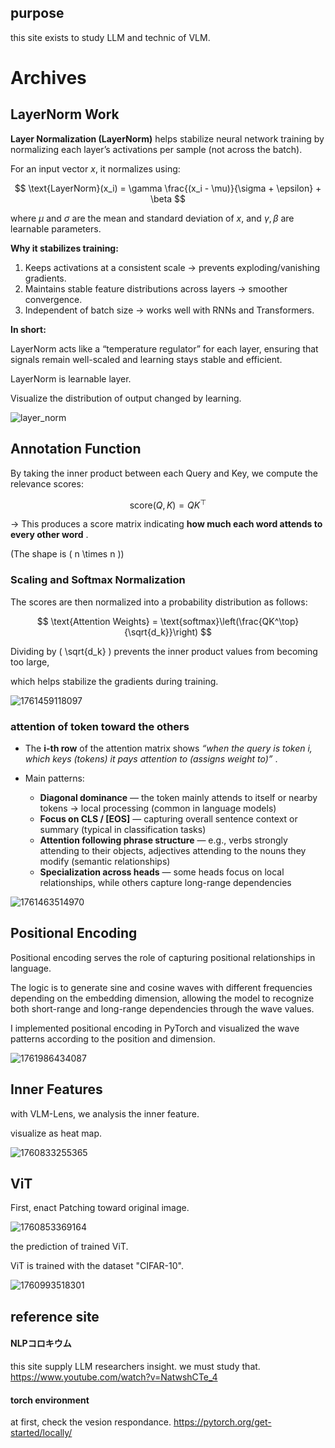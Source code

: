 ## purpose

this site exists to study LLM and technic of VLM.

# Archives

## LayerNorm Work

**Layer Normalization (LayerNorm)** helps stabilize neural network training by normalizing each layer’s activations per sample (not across the batch).

For an input vector $x$, it normalizes using:

$$
\text{LayerNorm}(x_i) = \gamma \frac{(x_i - \mu)}{\sigma + \epsilon} + \beta
$$

where $\mu$ and $\sigma$ are the mean and standard deviation of $x$, and $\gamma, \beta$ are learnable parameters.

**Why it stabilizes training:**

1. Keeps activations at a consistent scale → prevents exploding/vanishing gradients.
2. Maintains stable feature distributions across layers → smoother convergence.
3. Independent of batch size → works well with RNNs and Transformers.

**In short:**

LayerNorm acts like a “temperature regulator” for each layer, ensuring that signals remain well-scaled and learning stays stable and efficient.

LayerNorm is learnable layer.

Visualize the distribution of output changed by learning.

![layer_norm](image/README/layernorm_training.gif)

## Annotation Function

By taking the inner product between each Query and Key, we compute the relevance scores:

$$
\text{score}(Q, K) = Q K^\top
$$

→ This produces a score matrix indicating  **how much each word attends to every other word** .

(The shape is ( n \times n ))

### Scaling and Softmax Normalization

The scores are then normalized into a probability distribution as follows:

$$
\text{Attention Weights} = \text{softmax}\left(\frac{QK^\top}{\sqrt{d_k}}\right)
$$

Dividing by ( \sqrt{d_k} ) prevents the inner product values from becoming too large,

which helps stabilize the gradients during training.

![1761459118097](image/README/1761459118097.png)

### attention of token toward the others

* The **i-th row** of the attention matrix shows  *“when the query is token i, which keys (tokens) it pays attention to (assigns weight to)”* .
* Main patterns:

  * **Diagonal dominance** — the token mainly attends to itself or nearby tokens → local processing (common in language models)
  * **Focus on CLS / [EOS]** — capturing overall sentence context or summary (typical in classification tasks)
  * **Attention following phrase structure** — e.g., verbs strongly attending to their objects, adjectives attending to the nouns they modify (semantic relationships)
  * **Specialization across heads** — some heads focus on local relationships, while others capture long-range dependencies

![1761463514970](image/README/1761463514970.png)

## Positional Encoding

Positional encoding serves the role of capturing positional relationships in language.

The logic is to generate sine and cosine waves with different frequencies depending on the embedding dimension, allowing the model to recognize both short-range and long-range dependencies through the wave values.

I implemented positional encoding in PyTorch and visualized the wave patterns according to the position and dimension.

![1761986434087](image/README/1761986434087.png)


## Inner Features

with VLM-Lens, we analysis the inner feature.

visualize as heat map.

![1760833255365](image/README/1760833255365.png)

## ViT

First, enact Patching toward original image.

![1760853369164](image/README/1760853369164.png)

the prediction of trained ViT.

ViT is trained with the dataset "CIFAR-10".

![1760993518301](image/README/1760993518301.png)

## reference site

#### NLPコロキウム

this site supply LLM researchers insight.
we must study that.
https://www.youtube.com/watch?v=NatwshCTe_4

#### torch environment

at first, check the vesion respondance.
https://pytorch.org/get-started/locally/
